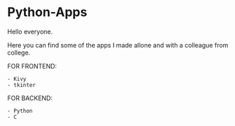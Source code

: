 # Python-Apps

Hello everyone.

Here you can find some of the apps I made allone and with a colleague from college.

FOR FRONTEND:

    - Kivy
    - tkinter
    
FOR BACKEND:

    - Python
    - C

